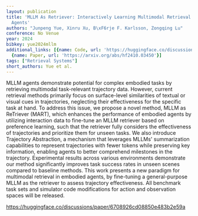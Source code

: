 ```yaml
---
layout: publication
title: 'MLLM As Retriever: Interactively Learning Multimodal Retrieval For Embodied
  Agents'
authors: "Junpeng Yue, Xinru Xu, B\xF6rje F. Karlsson, Zongqing Lu"
conference: No Venue
year: 2024
bibkey: yue2024mllm
additional_links: [{name: Code, url: 'https://huggingface.co/discussions/paper/6708926cd08850e483b2e59a'},
  {name: Paper, url: 'https://arxiv.org/abs/hf2410.03450'}]
tags: ["Retrieval Systems"]
short_authors: Yue et al.
---
```

MLLM agents demonstrate potential for complex embodied tasks by retrieving multimodal task-relevant trajectory data. However, current retrieval methods primarily focus on surface-level similarities of textual or visual cues in trajectories, neglecting their effectiveness for the specific task at hand. To address this issue, we propose a novel method, MLLM as ReTriever (MART), which enhances the performance of embodied agents by utilizing interaction data to fine-tune an MLLM retriever based on preference learning, such that the retriever fully considers the effectiveness of trajectories and prioritize them for unseen tasks. We also introduce Trajectory Abstraction, a mechanism that leverages MLLMs' summarization capabilities to represent trajectories with fewer tokens while preserving key information, enabling agents to better comprehend milestones in the trajectory. Experimental results across various environments demonstrate our method significantly improves task success rates in unseen scenes compared to baseline methods. This work presents a new paradigm for multimodal retrieval in embodied agents, by fine-tuning a general-purpose MLLM as the retriever to assess trajectory effectiveness. All benchmark task sets and simulator code modifications for action and observation spaces will be released.

https://huggingface.co/discussions/paper/6708926cd08850e483b2e59a